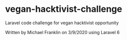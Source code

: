 # vegan-hacktivist-challenge
Laravel code challenge for vegan hacktivist opportunity

Written by Michael Franklin on 3/9/2020 using Laravel 6
